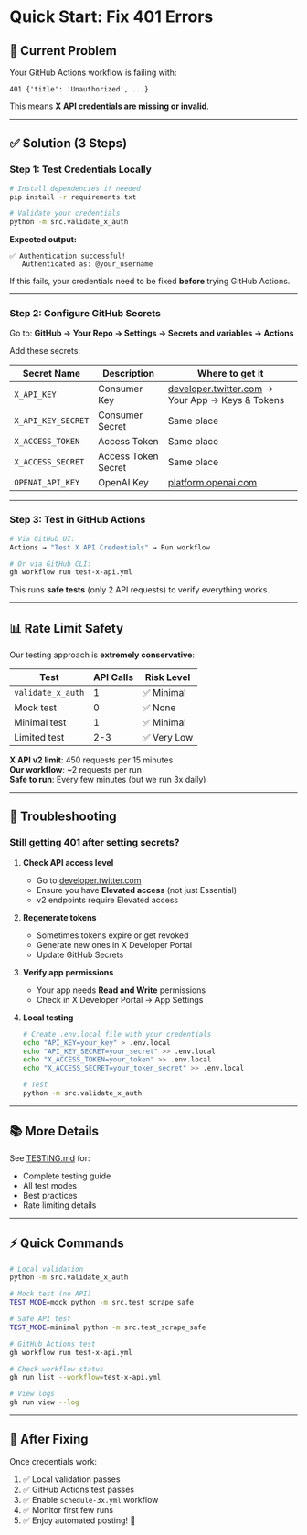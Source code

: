 # Quick Start: Fix 401 Errors

## 🚨 Current Problem

Your GitHub Actions workflow is failing with:
```
401 {'title': 'Unauthorized', ...}
```

This means **X API credentials are missing or invalid**.

---

## ✅ Solution (3 Steps)

### Step 1: Test Credentials Locally

```bash
# Install dependencies if needed
pip install -r requirements.txt

# Validate your credentials
python -m src.validate_x_auth
```

**Expected output:**
```
✅ Authentication successful!
   Authenticated as: @your_username
```

If this fails, your credentials need to be fixed **before** trying GitHub Actions.

---

### Step 2: Configure GitHub Secrets

Go to: **GitHub → Your Repo → Settings → Secrets and variables → Actions**

Add these secrets:

| Secret Name | Description | Where to get it |
|------------|-------------|-----------------|
| `X_API_KEY` | Consumer Key | [developer.twitter.com](https://developer.twitter.com) → Your App → Keys & Tokens |
| `X_API_KEY_SECRET` | Consumer Secret | Same place |
| `X_ACCESS_TOKEN` | Access Token | Same place |
| `X_ACCESS_SECRET` | Access Token Secret | Same place |
| `OPENAI_API_KEY` | OpenAI Key | [platform.openai.com](https://platform.openai.com/api-keys) |

---

### Step 3: Test in GitHub Actions

```bash
# Via GitHub UI:
Actions → "Test X API Credentials" → Run workflow

# Or via GitHub CLI:
gh workflow run test-x-api.yml
```

This runs **safe tests** (only 2 API requests) to verify everything works.

---

## 📊 Rate Limit Safety

Our testing approach is **extremely conservative**:

| Test | API Calls | Risk Level |
|------|-----------|------------|
| `validate_x_auth` | 1 | ✅ Minimal |
| Mock test | 0 | ✅ None |
| Minimal test | 1 | ✅ Minimal |
| Limited test | 2-3 | ✅ Very Low |

**X API v2 limit**: 450 requests per 15 minutes  
**Our workflow**: ~2 requests per run  
**Safe to run**: Every few minutes (but we run 3x daily)

---

## 🔧 Troubleshooting

### Still getting 401 after setting secrets?

1. **Check API access level**
   - Go to [developer.twitter.com](https://developer.twitter.com)
   - Ensure you have **Elevated access** (not just Essential)
   - v2 endpoints require Elevated access

2. **Regenerate tokens**
   - Sometimes tokens expire or get revoked
   - Generate new ones in X Developer Portal
   - Update GitHub Secrets

3. **Verify app permissions**
   - Your app needs **Read and Write** permissions
   - Check in X Developer Portal → App Settings

4. **Local testing**
   ```bash
   # Create .env.local file with your credentials
   echo "API_KEY=your_key" > .env.local
   echo "API_KEY_SECRET=your_secret" >> .env.local
   echo "X_ACCESS_TOKEN=your_token" >> .env.local
   echo "X_ACCESS_SECRET=your_token_secret" >> .env.local
   
   # Test
   python -m src.validate_x_auth
   ```

---

## 📚 More Details

See [TESTING.md](TESTING.md) for:
- Complete testing guide
- All test modes
- Best practices
- Rate limiting details

---

## ⚡ Quick Commands

```bash
# Local validation
python -m src.validate_x_auth

# Mock test (no API)
TEST_MODE=mock python -m src.test_scrape_safe

# Safe API test
TEST_MODE=minimal python -m src.test_scrape_safe

# GitHub Actions test
gh workflow run test-x-api.yml

# Check workflow status
gh run list --workflow=test-x-api.yml

# View logs
gh run view --log
```

---

## 🎯 After Fixing

Once credentials work:

1. ✅ Local validation passes
2. ✅ GitHub Actions test passes
3. ✅ Enable `schedule-3x.yml` workflow
4. ✅ Monitor first few runs
5. ✅ Enjoy automated posting! 🚀

